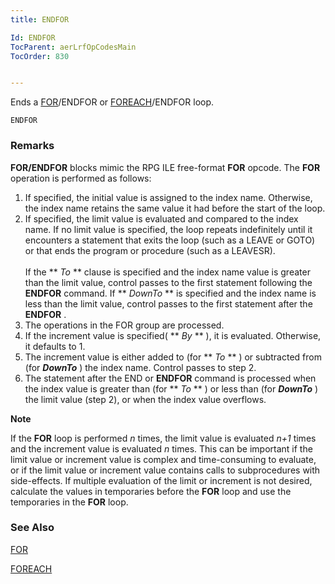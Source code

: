 ```yaml
---
title: ENDFOR

Id: ENDFOR
TocParent: aerLrfOpCodesMain
TocOrder: 830


---
```


Ends a [FOR](FOR.html)/ENDFOR or [FOREACH](FOREACH.html)/ENDFOR loop. 

```
ENDFOR         
```

### Remarks
**FOR/ENDFOR** blocks mimic the RPG ILE free-format **FOR** opcode. The **FOR** operation is performed as follows: 

1. If specified, the initial value is assigned to the index name.  Otherwise,
                the index name retains the same value it had before the start of the loop.
2. If specified, the limit value is evaluated and compared to the index name.
                If no limit value is specified, the loop repeats indefinitely until it
                encounters a statement that exits the loop (such as a LEAVE or GOTO) or that
                ends the program or procedure (such as a LEAVESR).<br /><br />
                If the ** *To* **  clause is specified and the index name
                value is greater than the limit value, control passes to the first statement
                following the **ENDFOR**  command.  If ** *DownTo* ** 
                is specified and the index name is less than the limit value, control passes to
                the first statement after the **ENDFOR** .
3. The operations in the FOR group are processed.
4. If the increment value is specified( ** *By* ** ), it is
                evaluated.  Otherwise, it defaults to 1.
5. The increment value is either added to (for ** *To* ** ) or
                subtracted from (for ***DownTo*** ) the index
                name.  Control passes to step 2.
6. The statement after the END or **ENDFOR**  command is
                processed when the index value is greater than (for ** *To* ** )
                or less than (for ***DownTo*** ) the limit value (step 2),
                or when the index value overflows.

**Note** 

If the **FOR** loop is performed *n* times, the limit value is evaluated *n+1* times and the increment value is evaluated *n* times. This can be important if the limit value or increment value is complex and time-consuming to evaluate, or if the limit value or increment value contains calls to subprocedures with side-effects. If multiple evaluation of the limit or increment is not desired, calculate the values in temporaries before the **FOR** loop and use the temporaries in the **FOR** loop. 

### See Also
[FOR](FOR.html)

[FOREACH](FOREACH.html) 

